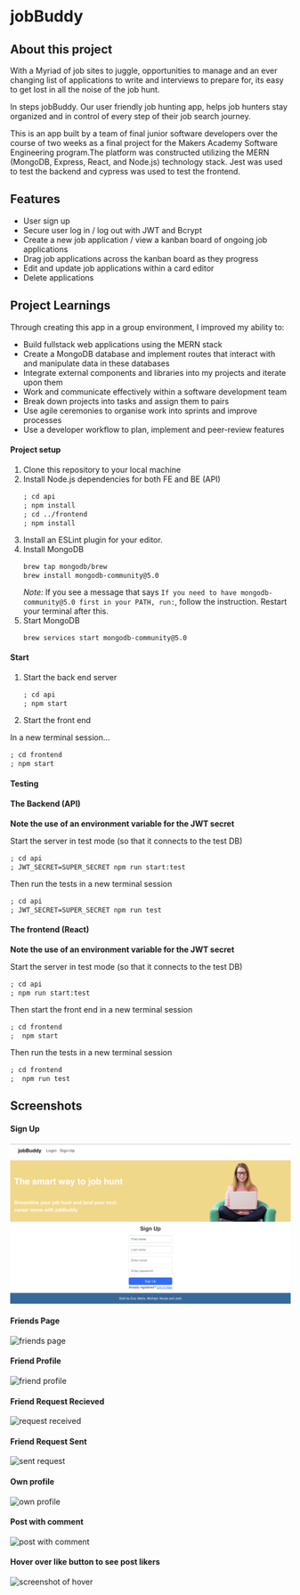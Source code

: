 # jobBuddy

## About this project

With a Myriad of job sites to juggle, opportunities to manage and an ever changing list of applications to write and interviews to prepare for, its easy to get lost in all the noise of the job hunt.

In steps jobBuddy. Our user friendly job hunting app, helps job hunters stay organized and in control of every step of their job search journey.

This is an app built by a team of final junior software developers over the course of two weeks as a final project for the Makers Academy Software Engineering program.The platform was constructed utilizing the MERN (MongoDB, Express, React, and Node.js) technology stack. Jest was used to test the backend and cypress was used to test the frontend.


## Features
* User sign up
* Secure user log in / log out with JWT and Bcrypt
* Create a new job application / view a kanban board of ongoing job applications
* Drag job applications across the kanban board as they progress
* Edit and update job applications within a card editor
* Delete applications

## Project Learnings 

Through creating this app in a group environment, I improved my ability to:
- Build fullstack web applications using the MERN stack
- Create a MongoDB database and implement routes that interact with and manipulate data in these databases
- Integrate external components and libraries into my projects and iterate upon them
- Work and communicate effectively within a software development team
- Break down projects into tasks and assign them to pairs
- Use agile ceremonies to organise work into sprints and improve processes
- Use a developer workflow to plan, implement and peer-review features


#### Project setup

1. Clone this repository to your local machine
2. Install Node.js dependencies for both FE and BE (API)
   ```
   ; cd api
   ; npm install
   ; cd ../frontend
   ; npm install
   ```
3. Install an ESLint plugin for your editor.
4. Install MongoDB
   ```
   brew tap mongodb/brew
   brew install mongodb-community@5.0
   ```
   *Note:* If you see a message that says `If you need to have mongodb-community@5.0 first in your PATH, run:`, follow the instruction. Restart your terminal after this.
5. Start MongoDB
   ```
   brew services start mongodb-community@5.0
   ```
   
 #### Start

1. Start the back end server

   ```
   ; cd api
   ; npm start
   ```
2. Start the front end

  In a new terminal session...

  ```
  ; cd frontend
  ; npm start
  ```
  
  #### Testing


#### The Backend (API)

**Note the use of an environment variable for the JWT secret**

  Start the server in test mode (so that it connects to the test DB)

  ```
  ; cd api
  ; JWT_SECRET=SUPER_SECRET npm run start:test
  ```

  Then run the tests in a new terminal session

  ```
  ; cd api
  ; JWT_SECRET=SUPER_SECRET npm run test
  ```

#### The frontend (React)

**Note the use of an environment variable for the JWT secret**

  Start the server in test mode (so that it connects to the test DB)

  ```
  ; cd api
  ; npm run start:test
  ```

  Then start the front end in a new terminal session

  ```
  ; cd frontend
  ;  npm start
  ```

  Then run the tests in a new terminal session

  ```
  ; cd frontend
  ;  npm run test
  ```
  
## Screenshots

#### Sign Up
![Sign up Page](frontend/public/SignUp.png)
#### Friends Page
![friends page](./screenshots/friends-page.png)
#### Friend Profile
![friend profile](./screenshots/friend-profile.png)
#### Friend Request Recieved
![request received](./screenshots/received-request.png)
#### Friend Request Sent
![sent request](./screenshots/sent-request.png)
#### Own profile
![own profile](./screenshots/own-profile.png)
#### Post with comment
![post with comment](./screenshots/post-with-comment.png)
#### Hover over like button to see post likers
![screenshot of hover](./screenshots/hover-on-likers.png)

